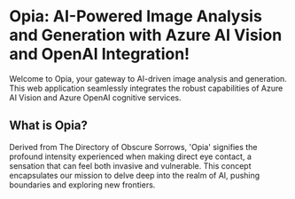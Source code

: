 # Opia: AI-Powered Image Analysis and Generation with Azure AI Vision and OpenAI Integration!

Welcome to Opia, your gateway to AI-driven image analysis and generation. This web application seamlessly integrates the robust capabilities of Azure AI Vision and Azure OpenAI cognitive services.

## What is Opia?

Derived from The Directory of Obscure Sorrows, 'Opia' signifies the profound intensity experienced when making direct eye contact, a sensation that can feel both invasive and vulnerable. This concept encapsulates our mission to delve deep into the realm of AI, pushing boundaries and exploring new frontiers.

